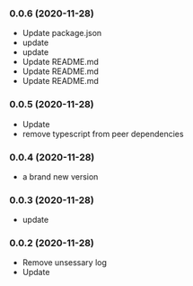 ### **0.0.6** (2020-11-28)  
  
- Update package.json  
- update  
- update  
- Update README.md  
- Update README.md  
- Update README.md    
  
### **0.0.5** (2020-11-28)  
  
- Update  
- remove typescript from peer dependencies    
  
### **0.0.4** (2020-11-28)  
  
- a brand new version    
  
### **0.0.3** (2020-11-28)  
  
- update    
  
### **0.0.2** (2020-11-28)  
  
- Remove unsessary log  
- Update    
  
